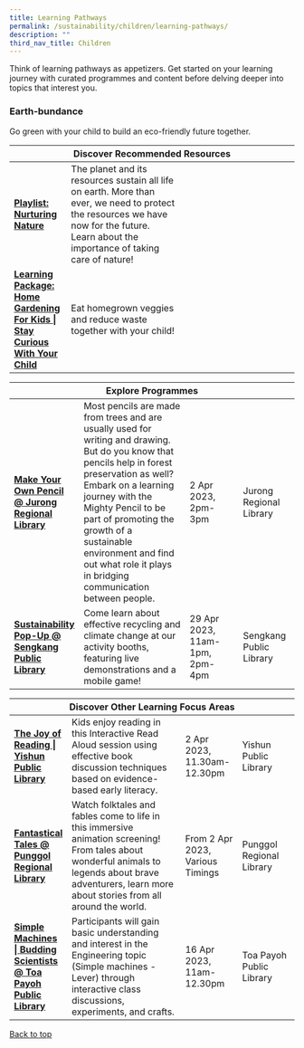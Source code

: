 ```yaml
---
title: Learning Pathways
permalink: /sustainability/children/learning-pathways/
description: ""
third_nav_title: Children
---
```

<style type="text/css">
/* Links */
.content a { color: #322987; }
.content a:focus,
.content a:hover { color: #28216c; }

/* Button Outline */
.bp-button { padding-left: 1.5rem; padding-right: 1.5rem; }
.bp-button.is-primary-outline { border: 1px solid #322987; color: #322987; background-color: transparent; text-decoration: none; }
.bp-button.is-primary-outline:focus,
.bp-button.is-primary-outline:hover { border: 1px solid #322987; color: #cff2e8; background-color: #322987; text-decoration: none; }

/* Responsive Iframe */
.responsive-iframe { position: absolute; top: 0; left: 0; bottom: 0; right: 0; width: 100%; height: 100%; }
.responsive-iframe-container { position: relative; overflow: hidden; width: 100%; }
.responsive-iframe-container.ratio-16by9 { padding-top: 56.25%; }
.responsive-iframe-container.ratio-4by3 { padding-top: 75%; }
.responsive-iframe-container.ratio-3by2 { padding-top: 66.66%; }
.responsive-iframe-container.ratio-1by1 { padding-top: 100%; }
</style>
Think of learning pathways as appetizers. Get started on your learning journey with curated programmes and content before delving deeper into topics that interest you.

<h3><b>Earth-bundance</b></h3>
Go green with your child to build an eco-friendly future together.
<div class="horizontal-scroll margin--bottom--lg">
  <table class="generic-table">
    <thead>
      <tr>
        <th colspan="4" class="is-uppercase has-weight-normal">Discover Recommended Resources</th>
      </tr>
    </thead>
    <tbody>
      <tr>
        <td style="width: 20%;"><a href="/sustainability/children/content" target="_blank"><b> Playlist:<br>Nurturing Nature</b></a></td>
        <td style="width: 40%;">The planet and its resources sustain all life on earth. More than ever, we need to protect the resources we have now for the future. Learn about the importance of taking care of nature!</td>
        <td style="width: 20%;"> </td>
        <td style="width: 20%;"> </td>
      </tr>
      <tr>
        <td><a href="https://childrenandteens.nlb.gov.sg/diy-resources/primary-school-resources/permalink#home-gardening-for-kids" target="_blank"><b> Learning Package:<br>Home Gardening For Kids | Stay Curious With Your Child</b></a></td>
        <td>Eat homegrown veggies and reduce waste together with your child!</td>
        <td></td>
        <td></td>
      </tr>
    </tbody>
  </table>
</div>

<div class="horizontal-scroll margin--bottom--lg">
  <table class="generic-table">
    <thead>
      <tr>
        <th colspan="4" class="is-uppercase has-weight-normal">Explore Programmes</th>
      </tr>
    </thead>
    <tbody>
						<tr>
         <td style="width: 20%;"><a href="https://www.eventbrite.sg/e/make-your-own-pencil-jurong-regional-library-tickets-550153262217?aff=odcleoeventsincollection" target="_blank"><b>Make Your Own Pencil @ Jurong Regional Library</b></a></td>
        <td style="width: 40%;">Most pencils are made from trees and are usually used for writing and drawing. But do you know that pencils help in forest preservation as well? Embark on a learning journey with the Mighty Pencil to be part of promoting the growth of a sustainable environment and find out what role it plays in bridging communication between people.
</td>
        <td style="width: 20%;">2 Apr 2023, 2pm-3pm</td>
        <td style="width: 20%;">Jurong Regional Library</td>
			</tr>
									<tr>
         <td style="width: 20%;"><a href="https://www.eventbrite.sg/e/sustainability-pop-up-sengkang-public-library-tickets-584140729647?aff=odcleoeventsincollection" target="_blank"><b> Sustainability Pop-Up @ Sengkang Public Library</b></a></td>
        <td style="width: 40%;">Come learn about effective recycling and climate change at our activity booths, featuring live demonstrations and a mobile game!
</td>
        <td style="width: 20%;">29 Apr 2023, 11am-1pm, 2pm-4pm</td>
        <td style="width: 20%;">Sengkang Public Library</td>
			</tr>
    </tbody>
  </table>
</div>

<div class="horizontal-scroll margin--bottom--lg">
  <table class="generic-table">
    <thead>
      <tr>
        <th colspan="4" class="is-uppercase has-weight-normal">Discover Other Learning Focus Areas</th>
      </tr>
    </thead>
    <tbody>
			<tr>
        <td style="width: 20%;"><a href="https://www.eventbrite.sg/e/the-joy-of-reading-yishun-public-library-tickets-567389536377?aff=odcleoeventsincollection" target="_blank"><b>The Joy of Reading | Yishun Public Library</b></a></td>
        <td style="width: 40%;">Kids enjoy reading in this Interactive Read Aloud session using effective book discussion techniques based on evidence-based early literacy.</td>
        <td style="width: 20%;">2 Apr 2023, 11.30am-12.30pm</td>
        <td style="width: 20%;">Yishun Public Library</td>
      </tr>
			<tr>
         <td style="width: 20%;"><a href="https://www.eventbrite.sg/e/fantastical-tales-punggol-regional-library-tickets-594271852107?aff=odcleoeventsincollection" target="_blank"><b>Fantastical Tales @ Punggol Regional Library</b></a></td>
        <td style="width: 40%;">Watch folktales and fables come to life in this immersive animation screening! From tales about wonderful animals to legends about brave adventurers, learn more about stories from all around the world.
</td>
        <td style="width: 20%;">From 2 Apr 2023, Various Timings</td>
        <td style="width: 20%;">Punggol Regional  Library</td>
			</tr><tr>
         <td style="width: 20%;"><a href="https://www.eventbrite.sg/e/simple-machines-budding-scientists-toa-payoh-public-library-tickets-568874538057?aff=odcleoeventsincollection" target="_blank"><b>Simple Machines | Budding Scientists @ Toa Payoh Public Library</b></a></td>
        <td style="width: 40%;">Participants will gain basic understanding and interest in the Engineering topic (Simple machines - Lever) through interactive class discussions, experiments, and crafts.
</td>
        <td style="width: 20%;">16 Apr 2023, 11am-12.30pm</td>
        <td style="width: 20%;">Toa Payoh Public Library</td>
			</tr>
			     </tbody>
  </table>
</div>

<p class="has-text-right margin--top--xl"><a href="#main-content">Back to top</a></p>